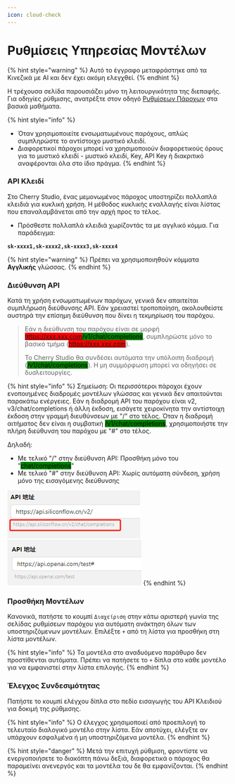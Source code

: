 ```yaml
---
icon: cloud-check
---
```

# Ρυθμίσεις Υπηρεσίας Μοντέλων


{% hint style="warning" %}
Αυτό το έγγραφο μεταφράστηκε από τα Κινεζικά με AI και δεν έχει ακόμη ελεγχθεί.
{% endhint %}




Η τρέχουσα σελίδα παρουσιάζει μόνο τη λειτουργικότητα της διεπαφής. Για οδηγίες ρύθμισης, ανατρέξτε στον οδηγό [Ρυθμίσεων Πάροχων](../../../pre-basic/providers/) στα βασικά μαθήματα.

{% hint style="info" %}
* Όταν χρησιμοποιείτε ενσωματωμένους παρόχους, απλώς συμπληρώστε το αντίστοιχο μυστικό κλειδί.
* Διαφορετικοί πάροχοι μπορεί να χρησιμοποιούν διαφορετικούς όρους για το μυστικό κλειδί - μυστικό κλειδί, Key, API Key ή διακριτικό αναφέρονται όλα στο ίδιο πράγμα.
{% endhint %}

### API Κλειδί

Στο Cherry Studio, ένας μεμονωμένος πάροχος υποστηρίζει πολλαπλά κλειδιά για κυκλική χρήση. Η μέθοδος κυκλικής εναλλαγής είναι λίστας που επαναλαμβάνεται από την αρχή προς το τέλος.

* Πρόσθεστε πολλαπλά κλειδιά χωρίζοντάς τα με αγγλικό κόμμα. Για παράδειγμα:

<pre><code><strong>sk-xxxx1,sk-xxxx2,sk-xxxx3,sk-xxxx4
</strong></code></pre>

{% hint style="warning" %}
Πρέπει να χρησιμοποιηθούν κόμματα **Αγγλικής** γλώσσας.
{% endhint %}

### Διεύθυνση API

Κατά τη χρήση ενσωματωμένων παρόχων, γενικά δεν απαιτείται συμπλήρωση διεύθυνσης API. Εάν χρειαστεί τροποποίηση, ακολουθείστε αυστηρά την επίσημη διεύθυνση που δίνει η τεκμηρίωση του παρόχου.

> Εάν η διεύθυνση του παρόχου είναι σε μορφή <mark style="background-color:red;">https://xxx.xxx.com</mark><mark style="background-color:green;">/v1/chat/completions</mark>, συμπληρώστε μόνο το βασικό τμήμα (</mark><mark style="background-color:red;">https://xxx.xxx.com</mark>).
> 
> Το Cherry Studio θα συνδέσει αυτόματα την υπόλοιπη διαδρομή (</mark><mark style="background-color:green;">/v1/chat/completions</mark>). Η μη συμμόρφωση μπορεί να οδηγήσει σε δυσλειτουργίες.

{% hint style="info" %}
Σημείωση: Οι περισσότεροι πάροχοι έχουν ενοποιημένες διαδρομές μοντέλων γλώσσας και γενικά δεν απαιτούνται παρακάτω ενέργειες. Εάν η διαδρομή API του παρόχου είναι v2, v3/chat/completions ή άλλη έκδοση, εισάγετε χειροκίνητα την αντίστοιχη έκδοση στην γραμμή διευθύνσεων με "/" στο τέλος. Όταν η διαδρομή αιτήματος δεν είναι η συμβατική <mark style="background-color:green;">/v1/chat/completions</mark>, χρησιμοποιήστε την πλήρη διεύθυνση του παρόχου με "#" στο τέλος.

Δηλαδή:
* Με τελικό "/" στην διεύθυνση API: Προσθήκη μόνο του "<mark style="background-color:green;">chat/completions</mark>"
* Με τελικό "#" στην διεύθυνση API: Χωρίς αυτόματη σύνδεση, χρήση μόνο της εισαγόμενης διεύθυνσης

<img src="../../../.gitbook/assets/image (1) (1) (1) (1) (1) (1) (1) (1).png" alt="" data-size="original"><img src="../../../.gitbook/assets/image (15).png" alt="" data-size="original">
{% endhint %}

### Προσθήκη Μοντέλων

Κανονικά, πατήστε το κουμπί `Διαχείριση` στην κάτω αριστερή γωνία της σελίδας ρυθμίσεων παρόχου για αυτόματη ανάκτηση όλων των υποστηριζόμενων μοντέλων. Επιλέξτε `+` από τη λίστα για προσθήκη στη λίστα μοντέλων.

{% hint style="info" %}
Τα μοντέλα στο αναδυόμενο παράθυρο δεν προστίθενται αυτόματα. Πρέπει να πατήσετε το `+` δίπλα στο κάθε μοντέλο για να εμφανιστεί στην λίστα επιλογής.
{% endhint %}

### Έλεγχος Συνδεσιμότητας

Πατήστε το κουμπί ελέγχου δίπλα στο πεδίο εισαγωγής του API Κλειδιού για δοκιμή της ρύθμισης.

{% hint style="info" %}
Ο έλεγχος χρησιμοποιεί από προεπιλογή το τελευταίο διαλογικό μοντέλο στην λίστα. Εάν αποτύχει, ελέγξτε αν υπάρχουν εσφαλμένα ή μη υποστηριζόμενα μοντέλα.
{% endhint %}

{% hint style="danger" %}
Μετά την επιτυχή ρύθμιση, φροντίστε να ενεργοποιήσετε το διακόπτη πάνω δεξιά, διαφορετικά ο πάροχος θα παραμείνει ανενεργός και τα μοντέλα του δε θα εμφανίζονται.
{% endhint %}